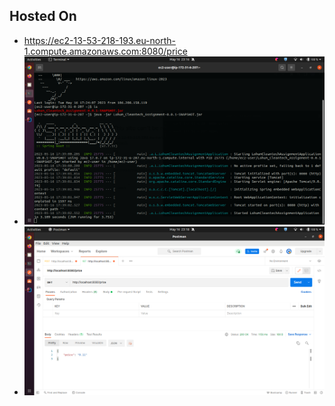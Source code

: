 ## Hosted On
- https://ec2-13-53-218-193.eu-north-1.compute.amazonaws.com:8080/price
- ![hosted_on_aws](hosted_on_AWS.png)
- ![postman_test](Postman_Test.png)